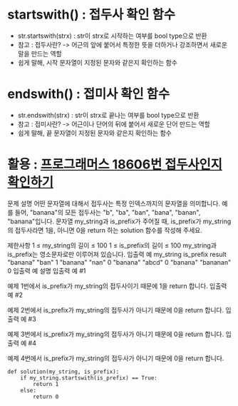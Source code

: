 # startswith() : 접두사 확인 함수 
- str.startswith(strx) : str이 strx로 시작하는 여부를 bool type으로 반환
- 참고 : 접두사란?
  -> 어근의 앞에 붙어서 특정한 뜻을 더하거나 강조하면서 새로운 말을 만드는 역할
- 쉽게 말해, 시작 문자열이 지정된 문자와 같은지 확인하는 함수
  
# endswith() : 접미사 확인 함수 
- str.endswith(strx) : str이 strx로 끝나는 여부를 bool type으로 반환 
- 참고 : 접미사란?
  -> 어근이나 단어의 뒤에 붙어서 새로운 단어 만드는 역할 
- 쉽게 말해, 끝 문자열이 지정된 문자와 같은지 확인하는 함수 

# 활용 : [프로그래머스 18606번 접두사인지 확인하기](https://school.programmers.co.kr/learn/courses/30/lessons/181906)
문제 설명
어떤 문자열에 대해서 접두사는 특정 인덱스까지의 문자열을 의미합니다. 예를 들어, "banana"의 모든 접두사는 "b", "ba", "ban", "bana", "banan", "banana"입니다.
문자열 my_string과 is_prefix가 주어질 때, is_prefix가 my_string의 접두사라면 1을, 아니면 0을 return 하는 solution 함수를 작성해 주세요.

제한사항
1 ≤ my_string의 길이 ≤ 100
1 ≤ is_prefix의 길이 ≤ 100
my_string과 is_prefix는 영소문자로만 이루어져 있습니다.
입출력 예
my_string	is_prefix	result
"banana"	"ban"	1
"banana"	"nan"	0
"banana"	"abcd"	0
"banana"	"bananan"	0
입출력 예 설명
입출력 예 #1

예제 1번에서 is_prefix가 my_string의 접두사이기 때문에 1을 return 합니다.
입출력 예 #2

예제 2번에서 is_prefix가 my_string의 접두사가 아니기 때문에 0을 return 합니다.
입출력 예 #3

예제 3번에서 is_prefix가 my_string의 접두사가 아니기 때문에 0을 return 합니다.
입출력 예 #4

예제 4번에서 is_prefix가 my_string의 접두사가 아니기 때문에 0을 return 합니다.
```
def solution(my_string, is_prefix):
    if my_string.startswith(is_prefix) == True:
        return 1
    else:
        return 0
```
